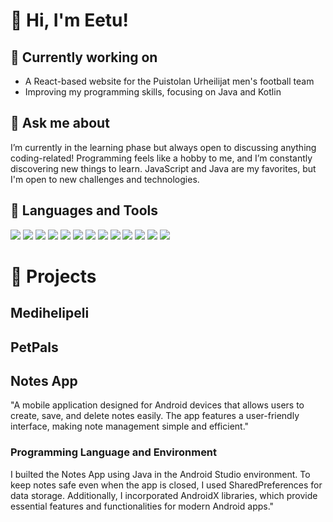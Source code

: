 # 👋 Hi, I'm Eetu!

## 🔭 Currently working on
- A React-based website for the Puistolan Urheilijat men's football team
- Improving my programming skills, focusing on Java and Kotlin

## 💬 Ask me about
I’m currently in the learning phase but always open to discussing anything coding-related! Programming feels like a hobby to me, and I’m constantly discovering new things to learn. JavaScript and Java are my favorites, but I'm open to new challenges and technologies.

## 🔧 Languages and Tools
<p>
  <img src="https://img.shields.io/badge/JavaScript-F7DF1E?style=for-the-badge&logo=javascript&logoColor=black" />
  <img src="https://img.shields.io/badge/Java-007396?style=for-the-badge&logo=java&logoColor=white" />
  <img src="https://img.shields.io/badge/Python-3776AB?style=for-the-badge&logo=python&logoColor=white" />
  <img src="https://img.shields.io/badge/Kotlin-0095D5?style=for-the-badge&logo=kotlin&logoColor=white" />
  <img src="https://img.shields.io/badge/React-61DAFB?style=for-the-badge&logo=react&logoColor=black" />
  <img src="https://img.shields.io/badge/Docker-2496ED?style=for-the-badge&logo=docker&logoColor=white" />
  <img src="https://img.shields.io/badge/Git-F05032?style=for-the-badge&logo=git&logoColor=white" />
  <img src="https://img.shields.io/badge/HTML5-E34F26?style=for-the-badge&logo=html5&logoColor=white" />
  <img src="https://img.shields.io/badge/CSS3-1572B6?style=for-the-badge&logo=css3&logoColor=white" />
  <img src="https://img.shields.io/badge/Jenkins-D24939?style=for-the-badge&logo=jenkins&logoColor=white" />
  <img src="https://img.shields.io/badge/StarUML-14354C?style=for-the-badge&logo=staruml&logoColor=white" />
  <img src="https://img.shields.io/badge/MySQL-4479A1?style=for-the-badge&logo=mysql&logoColor=white" />
  <img src="https://img.shields.io/badge/HeidiSQL-586CB5?style=for-the-badge&logo=heidisql&logoColor=white" />
</p>

# 📂 Projects

## Medihelipeli
## PetPals
## Notes App
"A mobile application designed for Android devices that allows users to create, save, and delete notes easily. The app features a user-friendly interface, making note management simple and efficient."

### Programming Language and Environment
I builted the Notes App using Java in the Android Studio environment. To keep notes safe even when the app is closed, I used SharedPreferences for data storage. Additionally, I incorporated AndroidX libraries, which provide essential features and functionalities for modern Android apps."



